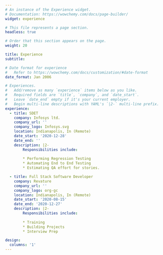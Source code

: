 ```yaml
---
# An instance of the Experience widget.
# Documentation: https://wowchemy.com/docs/page-builder/
widget: experience

# This file represents a page section.
headless: true

# Order that this section appears on the page.
weight: 20

title: Experience
subtitle:

# Date format for experience
#   Refer to https://wowchemy.com/docs/customization/#date-format
date_format: Jan 2006

# Experiences.
#   Add/remove as many `experience` items below as you like.
#   Required fields are `title`, `company`, and `date_start`.
#   Leave `date_end` empty if it's your current employer.
#   Begin multi-line descriptions with YAML's `|2-` multi-line prefix.
experience:
  - title: SDET
    company: Infosys ltd.
    company_url: ''
    company_logo: Infosys.svg
    location: Indianapolis, In (Remote)
    date_start: '2020-12-28'
    date_end: ''
    description: |2-
        Responsibilities include:
        
        * Performing Regression Testing
        * Automating End to End Testing
        * Estimating QA effort for stories.

  - title: Full Stack Software Developer
    company: Revature
    company_url: ''
    company_logo: org-gc
    location: Indianapolis, In (Remote)
    date_start: '2020-08-15'
    date_end: '2020-12-27'
    description: |2-
        Responsibilities include:
        
        * Training 
        * Building Projects
        * Interview Prep

design:
  columns: '1'
---
```

